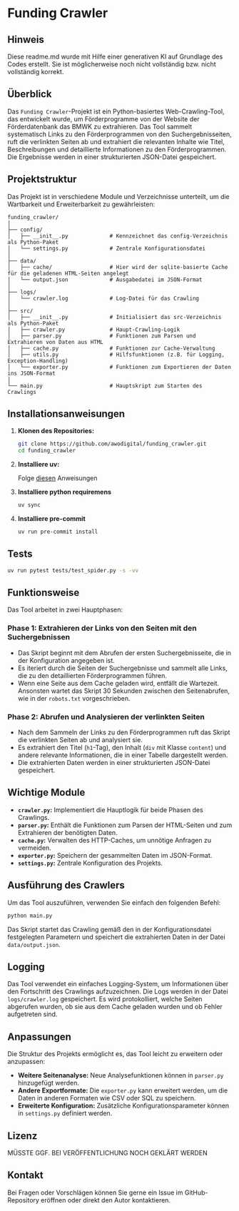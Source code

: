 # Funding Crawler

## Hinweis

Diese readme.md wurde mit Hilfe einer generativen KI auf Grundlage des Codes erstellt. Sie ist möglicherweise noch nicht vollständig bzw. nicht vollständig korrekt.

## Überblick

Das `Funding Crawler`-Projekt ist ein Python-basiertes Web-Crawling-Tool, das entwickelt wurde, um Förderprogramme von der Website der Förderdatenbank das BMWK zu extrahieren. Das Tool sammelt systematisch Links zu den Förderprogrammen von den Suchergebnisseiten, ruft die verlinkten Seiten ab und extrahiert die relevanten Inhalte wie Titel, Beschreibungen und detaillierte Informationen zu den Förderprogrammen. Die Ergebnisse werden in einer strukturierten JSON-Datei gespeichert.

## Projektstruktur

Das Projekt ist in verschiedene Module und Verzeichnisse unterteilt, um die Wartbarkeit und Erweiterbarkeit zu gewährleisten:

```plaintext
funding_crawler/
│
├── config/
│   ├── __init__.py             # Kennzeichnet das config-Verzeichnis als Python-Paket
│   └── settings.py             # Zentrale Konfigurationsdatei
│
├── data/
│   ├── cache/                  # Hier wird der sqlite-basierte Cache für die geladenen HTML-Seiten angelegt
│   └── output.json             # Ausgabedatei im JSON-Format
│
├── logs/
│   └── crawler.log             # Log-Datei für das Crawling
│
├── src/
│   ├── __init__.py             # Initialisiert das src-Verzeichnis als Python-Paket
│   ├── crawler.py              # Haupt-Crawling-Logik
│   ├── parser.py               # Funktionen zum Parsen und Extrahieren von Daten aus HTML
│   ├── cache.py                # Funktionen zur Cache-Verwaltung
│   ├── utils.py                # Hilfsfunktionen (z.B. für Logging, Exception-Handling)
│   └── exporter.py             # Funktionen zum Exportieren der Daten ins JSON-Format
│
└── main.py                     # Hauptskript zum Starten des Crawlings
```

## Installationsanweisungen

1. **Klonen des Repositories:**

   ```bash
   git clone https://github.com/awodigital/funding_crawler.git
   cd funding_crawler
   ```

2. **Installiere uv:**
  
    Folge [diesen](https://docs.astral.sh/uv/getting-started/installation/) Anweisungen

3. **Installiere python requiremens**

    ```bash
   uv sync
   ```
4. **Installiere pre-commit**

    ```bash
   uv run pre-commit install
   ```

## Tests
```bash
uv run pytest tests/test_spider.py -s -vv
```

 

## Funktionsweise

Das Tool arbeitet in zwei Hauptphasen:

### Phase 1: Extrahieren der Links von den Seiten mit den Suchergebnissen

- Das Skript beginnt mit dem Abrufen der ersten Suchergebnisseite, die in der Konfiguration angegeben ist.
- Es iteriert durch die Seiten der Suchergebnisse und sammelt alle Links, die zu den detaillierten Förderprogrammen führen.
- Wenn eine Seite aus dem Cache geladen wird, entfällt die Wartezeit. Ansonsten wartet das Skript 30 Sekunden zwischen den Seitenabrufen, wie in der `robots.txt` vorgeschrieben.

### Phase 2: Abrufen und Analysieren der verlinkten Seiten

- Nach dem Sammeln der Links zu den Förderprogrammen ruft das Skript die verlinkten Seiten ab und analysiert sie.
- Es extrahiert den Titel (`h1`-Tag), den Inhalt (`div` mit Klasse `content`) und andere relevante Informationen, die in einer Tabelle dargestellt werden.
- Die extrahierten Daten werden in einer strukturierten JSON-Datei gespeichert.

## Wichtige Module

- **`crawler.py`:** Implementiert die Hauptlogik für beide Phasen des Crawlings.
- **`parser.py`:** Enthält die Funktionen zum Parsen der HTML-Seiten und zum Extrahieren der benötigten Daten.
- **`cache.py`:** Verwalten des HTTP-Caches, um unnötige Anfragen zu vermeiden.
- **`exporter.py`:** Speichern der gesammelten Daten im JSON-Format.
- **`settings.py`:** Zentrale Konfiguration des Projekts.

## Ausführung des Crawlers

Um das Tool auszuführen, verwenden Sie einfach den folgenden Befehl:

```bash
python main.py
```

Das Skript startet das Crawling gemäß den in der Konfigurationsdatei festgelegten Parametern und speichert die extrahierten Daten in der Datei `data/output.json`.

## Logging

Das Tool verwendet ein einfaches Logging-System, um Informationen über den Fortschritt des Crawlings aufzuzeichnen. Die Logs werden in der Datei `logs/crawler.log` gespeichert. Es wird protokolliert, welche Seiten abgerufen wurden, ob sie aus dem Cache geladen wurden und ob Fehler aufgetreten sind.

## Anpassungen

Die Struktur des Projekts ermöglicht es, das Tool leicht zu erweitern oder anzupassen:

- **Weitere Seitenanalyse:** Neue Analysefunktionen können in `parser.py` hinzugefügt werden.
- **Andere Exportformate:** Die `exporter.py` kann erweitert werden, um die Daten in anderen Formaten wie CSV oder SQL zu speichern.
- **Erweiterte Konfiguration:** Zusätzliche Konfigurationsparameter können in `settings.py` definiert werden.

## Lizenz

MÜSSTE GGF. BEI VERÖFFENTLICHUNG NOCH GEKLÄRT WERDEN

## Kontakt

Bei Fragen oder Vorschlägen können Sie gerne ein Issue im GitHub-Repository eröffnen oder direkt den Autor kontaktieren.
